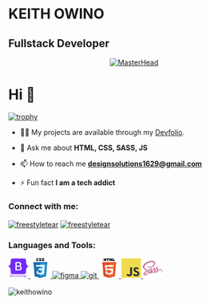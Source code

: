 
# KEITH OWINO

## Fullstack Developer

<div align="center">

[![MasterHead](https://media.tenor.com/UttC4AITYR4AAAAd/full-stack-developer.gif)](https://keithowino.github.io/keith-owino-devfolio/)

</div>

# Hi 👋

[![trophy](https://github-profile-trophy.vercel.app/?username=keithowino&row=2&column=3)](https://github.com/keithowino/github-profile-trophy)

- 👨‍💻 My projects are available through my [Devfolio](https://keithowino.github.io/keith-owino-devfolio/).

- 💬 Ask me about **HTML, CSS, SASS, JS**

- 📫 How to reach me **designsolutions1629@gmail.com**

- ⚡ Fun fact **I am a tech addict**

<h3 align="left">Connect with me:</h3>
<p align="left">
<a href="https://instagram.com/freestyletear" target="blank"><img align="center" src="https://raw.githubusercontent.com/rahuldkjain/github-profile-readme-generator/master/src/images/icons/Social/instagram.svg" alt="freestyletear" height="30" width="40" /></a>
<a href="https://www.hackerrank.com/freestyletear" target="blank"><img align="center" src="https://raw.githubusercontent.com/rahuldkjain/github-profile-readme-generator/master/src/images/icons/Social/hackerrank.svg" alt="freestyletear" height="30" width="40" /></a>
</p>

<h3 align="left">Languages and Tools:</h3>
<p align="left"> <a href="https://getbootstrap.com" target="_blank" rel="noreferrer"> <img src="https://raw.githubusercontent.com/devicons/devicon/master/icons/bootstrap/bootstrap-plain-wordmark.svg" alt="bootstrap" width="40" height="40"/> </a> <a href="https://www.w3schools.com/css/" target="_blank" rel="noreferrer"> <img src="https://raw.githubusercontent.com/devicons/devicon/master/icons/css3/css3-original-wordmark.svg" alt="css3" width="40" height="40"/> </a> <a href="https://www.figma.com/" target="_blank" rel="noreferrer"> <img src="https://www.vectorlogo.zone/logos/figma/figma-icon.svg" alt="figma" width="40" height="40"/> </a> <a href="https://git-scm.com/" target="_blank" rel="noreferrer"> <img src="https://www.vectorlogo.zone/logos/git-scm/git-scm-icon.svg" alt="git" width="40" height="40"/> </a> <a href="https://www.w3.org/html/" target="_blank" rel="noreferrer"> <img src="https://raw.githubusercontent.com/devicons/devicon/master/icons/html5/html5-original-wordmark.svg" alt="html5" width="40" height="40"/> </a> <a href="https://developer.mozilla.org/en-US/docs/Web/JavaScript" target="_blank" rel="noreferrer"> <img src="https://raw.githubusercontent.com/devicons/devicon/master/icons/javascript/javascript-original.svg" alt="javascript" width="40" height="40"/> </a> <a href="https://sass-lang.com" target="_blank" rel="noreferrer"> <img src="https://raw.githubusercontent.com/devicons/devicon/master/icons/sass/sass-original.svg" alt="sass" width="40" height="40"/> </a> </p>

<p><img align="center" src="https://github-readme-stats.vercel.app/api/top-langs?username=keithowino&show_icons=true&locale=en&layout=compact" alt="keithowino" /></p>





<!---
keithowino/keithowino is a ✨ special ✨ repository because its `README.md` (this file) appears on your GitHub profile.
You can click the Preview link to take a look at your changes.
--->